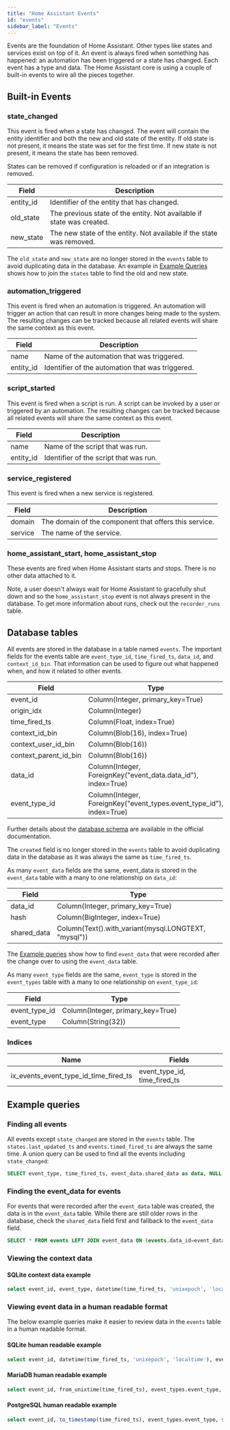 ```yaml
---
title: "Home Assistant Events"
id: "events"
sidebar_label: "Events"
---
```


Events are the foundation of Home Assistant. Other types like states and services exist on top of it. An event is always fired when something has happened: an automation has been triggered or a state has changed. Each event has a type and data. The Home Assistant core is using a couple of built-in events to wire all the pieces together.

## Built-in Events

### state_changed

This event is fired when a state has changed. The event will contain the entity identifier and both the new and old state of the entity. If old state is not present, it means the state was set for the first time. If new state is not present, it means the state has been removed.

States can be removed if configuration is reloaded or if an integration is removed.

| Field     | Description                                                           |
| --------- | --------------------------------------------------------------------- |
| entity_id | Identifier of the entity that has changed.                            |
| old_state | The previous state of the entity. Not available if state was created. |
| new_state | The new state of the entity. Not available if the state was removed.  |

The `old_state` and `new_state` are no longer stored in the `events` table to avoid duplicating data in the database. An example in [Example Queries](#example-queries) shows how to join the `states` table to find the old and new state.

### automation_triggered

This event is fired when an automation is triggered. An automation will trigger an action that can result in more changes being made to the system. The resulting changes can be tracked because all related events will share the same context as this event.

| Field     | Description                                      |
| --------- | ------------------------------------------------ |
| name      | Name of the automation that was triggered.       |
| entity_id | Identifier of the automation that was triggered. |

### script_started

This event is fired when a script is run. A script can be invoked by a user or triggered by an automation. The resulting changes can be tracked because all related events will share the same context as this event.

| Field     | Description                            |
| --------- | -------------------------------------- |
| name      | Name of the script that was run.       |
| entity_id | Identifier of the script that was run. |

### service_registered

This event is fired when a new service is registered.

| Field   | Description                                           |
| ------- | ----------------------------------------------------- |
| domain  | The domain of the component that offers this service. |
| service | The name of the service.                              |

### home_assistant_start, home_assistant_stop

These events are fired when Home Assistant starts and stops. There is no other data attached to it.

Note, a user doesn't always wait for Home Assistant to gracefully shut down and so the `home_assistant_stop` event is not always present in the database. To get more information about runs, check out the `recorder_runs` table.

## Database tables

All events are stored in the database in a table named `events`. The important fields for the events table are `event_type_id`, `time_fired_ts`, `data_id`, and `context_id_bin`. That information can be used to figure out what happened when, and how it related to other events.

| Field                 | Type                                                                 |
| --------------------- | -------------------------------------------------------------------- |
| event_id              | Column(Integer, primary_key=True)                                    |
| origin_idx            | Column(Integer)                                                      |
| time_fired_ts         | Column(Float, index=True)                                            |
| context_id_bin        | Column(Blob(16), index=True)                                         |
| context_user_id_bin   | Column(Blob(16))                                                     |
| context_parent_id_bin | Column(Blob(16))                                                     |
| data_id               | Column(Integer, ForeignKey("event_data.data_id"), index=True)        |
| event_type_id         | Column(Integer, ForeignKey("event_types.event_type_id"), index=True) |

Further details about the [database schema](https://www.home-assistant.io/docs/backend/database/#schema) are available in the official documentation.

The `created` field is no longer stored in the `events` table to avoid duplicating data in the database as it was always the same as `time_fired_ts`.

As many `event_data` fields are the same, event_data is stored in the `event_data` table with a many to one relationship on `data_id`:

| Field             | Type                                                                 |
| ----------------- | -------------------------------------------------------------------- |
| data_id           | Column(Integer, primary_key=True)                                    |
| hash              | Column(BigInteger, index=True)                                       |
| shared_data       | Column(Text().with_variant(mysql.LONGTEXT, "mysql"))                 |

The [Example queries](#example-queries) show how to find `event_data` that were recorded after the change over to using the `event_data` table.

As many `event_type` fields are the same, `event_type` is stored in the `event_types` table with a many to one relationship on `event_type_id`:

| Field             | Type                                                                 |
| ----------------- | -------------------------------------------------------------------- |
| event_type_id     | Column(Integer, primary_key=True)                                    |
| event_type        | Column(String(32))                                                   |

### Indices

| Name                                  | Fields                       |
| ------------------------------------- | ---------------------------- |
| ix_events_event_type_id_time_fired_ts | event_type_id, time_fired_ts |

## Example queries

### Finding all events

All events except `state_changed` are stored in the `events` table. The `states.last_updated_ts` and `events.timed_fired_ts` are always the same time. A union query can be used to find all the events including `state_changed`:

```sql
SELECT event_type, time_fired_ts, event_data.shared_data as data, NULL as attributes, context_id FROM events LEFT JOIN event_data ON (events.data_id=event_data.data_id) UNION ALL select 'state_changed' as event_type, last_updated_ts as time_fired_ts, NULL as data, state_attributes.shared_attrs as attributes, context_id from states LEFT JOIN state_attributes ON states.attributes_id = state_attributes.attributes_id;
```

### Finding the event_data for events

For events that were recorded after the `event_data` table was created, the data is in the `event_data` table. While there are still older rows in the database, check the `shared_data` field first and fallback to the `event_data` field.

```sql
SELECT * FROM events LEFT JOIN event_data ON (events.data_id=event_data.data_id);
```

### Viewing the context data

#### SQLite context data example

```sql
select event_id, event_type, datetime(time_fired_ts, 'unixepoch', 'localtime'), hex(context_id_bin), hex(context_parent_id_bin) from events;
```

### Viewing event data in a human readable format

The below example queries make it easier to review data in the `events` table in a human readable format.

#### SQLite human readable example

```sql
select event_id, datetime(time_fired_ts, 'unixepoch', 'localtime'), event_types.event_type, shared_data, hex(context_id_bin) from events left join event_data on (events.data_id=event_data.data_id) left join event_types on (events.event_type_id=event_types.event_type_id)
```

#### MariaDB human readable example

```sql
select event_id, from_unixtime(time_fired_ts), event_types.event_type, shared_data, hex(context_id_bin) from events left join event_data on (events.data_id=event_data.data_id) left join event_types on (events.event_type_id=event_types.event_type_id)
```

#### PostgreSQL human readable example

```sql
select event_id, to_timestamp(time_fired_ts), event_types.event_type, shared_data, context_id_bin from events left join event_data on (events.data_id=event_data.data_id) left join event_types on (events.event_type_id=event_types.event_type_id);
```
